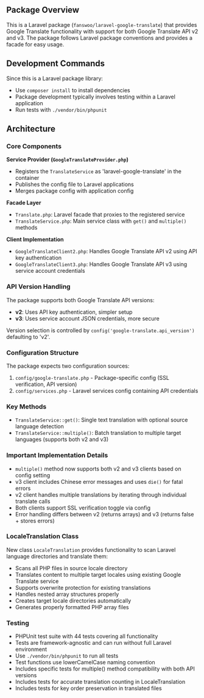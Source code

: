 ## Package Overview
This is a Laravel package (`fanswoo/laravel-google-translate`) that provides Google Translate functionality with support for both Google Translate API v2 and v3. The package follows Laravel package conventions and provides a facade for easy usage.

## Development Commands
Since this is a Laravel package library:
- Use `composer install` to install dependencies
- Package development typically involves testing within a Laravel application
- Run tests with `./vendor/bin/phpunit`

## Architecture

### Core Components

**Service Provider (`GoogleTranslateProvider.php`)**
- Registers the `TranslateService` as 'laravel-google-translate' in the container
- Publishes the config file to Laravel applications
- Merges package config with application config

**Facade Layer**
- `Translate.php`: Laravel facade that proxies to the registered service
- `TranslateService.php`: Main service class with `get()` and `multiple()` methods

**Client Implementation**
- `GoogleTranslateClient2.php`: Handles Google Translate API v2 using API key authentication
- `GoogleTranslateClient3.php`: Handles Google Translate API v3 using service account credentials

### API Version Handling

The package supports both Google Translate API versions:
- **v2**: Uses API key authentication, simpler setup
- **v3**: Uses service account JSON credentials, more secure

Version selection is controlled by `config('google-translate.api_version')` defaulting to 'v2'.

### Configuration Structure

The package expects two configuration sources:
1. `config/google-translate.php` - Package-specific config (SSL verification, API version)
2. `config/services.php` - Laravel services config containing API credentials

### Key Methods

- `TranslateService::get()`: Single text translation with optional source language detection
- `TranslateService::multiple()`: Batch translation to multiple target languages (supports both v2 and v3)

### Important Implementation Details

- `multiple()` method now supports both v2 and v3 clients based on config setting
- v3 client includes Chinese error messages and uses `die()` for fatal errors
- v2 client handles multiple translations by iterating through individual translate calls
- Both clients support SSL verification toggle via config
- Error handling differs between v2 (returns arrays) and v3 (returns false + stores errors)

### LocaleTranslation Class

New class `LocaleTranslation` provides functionality to scan Laravel language directories and translate them:
- Scans all PHP files in source locale directory
- Translates content to multiple target locales using existing Google Translate service
- Supports overwrite protection for existing translations
- Handles nested array structures properly
- Creates target locale directories automatically
- Generates properly formatted PHP array files

### Testing

- PHPUnit test suite with 44 tests covering all functionality
- Tests are framework-agnostic and can run without full Laravel environment
- Use `./vendor/bin/phpunit` to run all tests
- Test functions use lowerCamelCase naming convention
- Includes specific tests for multiple() method compatibility with both API versions
- Includes tests for accurate translation counting in LocaleTranslation
- Includes tests for key order preservation in translated files